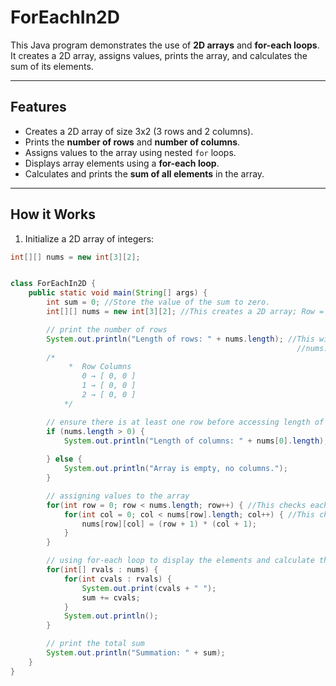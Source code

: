 # ForEachIn2D

This Java program demonstrates the use of **2D arrays** and **for-each loops**. It creates a 2D array, assigns values, prints the array, and calculates the sum of its elements.

---

## Features

- Creates a 2D array of size 3x2 (3 rows and 2 columns).
- Prints the **number of rows** and **number of columns**.
- Assigns values to the array using nested `for` loops.
- Displays array elements using a **for-each loop**.
- Calculates and prints the **sum of all elements** in the array.

---

## How it Works

1. Initialize a 2D array of integers:

```java
int[][] nums = new int[3][2];


class ForEachIn2D {
    public static void main(String[] args) {
        int sum = 0; //Store the value of the sum to zero.
        int[][] nums = new int[3][2]; //This creates a 2D array; Row = 3, Column = 2

        // print the number of rows
        System.out.println("Length of rows: " + nums.length); //This will print how many rows the array has. 
                                                                //nums.length count how many rows in the array.
        /*
             *  Row Columns
                0 → [ 0, 0 ]   
                1 → [ 0, 0 ]   
                2 → [ 0, 0 ] 
            */ 

        // ensure there is at least one row before accessing length of columns
        if (nums.length > 0) {
            System.out.println("Length of columns: " + nums[0].length); //This will access the length of the first row (columns). 
                                                                        //nums[0].length counts how mant columns in the first row. 
        } else {
            System.out.println("Array is empty, no columns.");
        }

        // assigning values to the array
        for(int row = 0; row < nums.length; row++) { //This checks each row one by one. 
            for(int col = 0; col < nums[row].length; col++) { //This checks each column, starting from zero and looping until the last column.
                nums[row][col] = (row + 1) * (col + 1);
            }
        }

        // using for-each loop to display the elements and calculate the sum
        for(int[] rvals : nums) {
            for(int cvals : rvals) {
                System.out.print(cvals + " ");
                sum += cvals;
            }
            System.out.println();
        }

        // print the total sum
        System.out.println("Summation: " + sum);
    }
}

